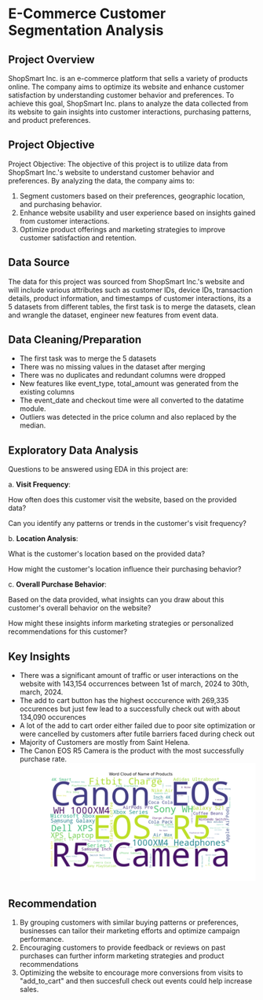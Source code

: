 # E-Commerce Customer Segmentation Analysis
## Project Overview
ShopSmart Inc. is an e-commerce platform that sells a variety of products online. The company aims to optimize its website and enhance customer satisfaction by understanding customer behavior and preferences. To achieve this goal, ShopSmart Inc. plans to analyze the data collected from its website to gain insights into customer interactions, purchasing patterns, and product preferences.
## Project Objective 
Project Objective: The objective of this project is to utilize data from ShopSmart Inc.'s website to understand customer behavior and preferences. By analyzing the data, the company aims to:
1. Segment customers based on their preferences, geographic location, and purchasing behavior.
2. Enhance website usability and user experience based on insights gained from customer interactions.
3. Optimize product offerings and marketing strategies to improve customer satisfaction and retention.
## Data Source
The data for this project was sourced from ShopSmart Inc.'s website and will include various attributes such as customer IDs, device IDs, transaction details, product information, and timestamps of customer interactions, its a 5 datasets from different tables, the first task is to merge the datasets, clean and wrangle the dataset, engineer new features from event data.
## Data Cleaning/Preparation
*  The first task was to merge the 5 datasets
*  There was no missing values in the dataset after merging
*  There was no duplicates and redundant columns were dropped
*  New features like event_type, total_amount was generated from the existing columns
*  The event_date and checkout time were all converted to the datatime module.
*  Outliers was detected in the price column and also replaced by the median.
## Exploratory Data Analysis
Questions to be answered using EDA in this project are:

a.     **Visit Frequency**:

How often does this customer visit the website, based on the provided data?

Can you identify any patterns or trends in the customer's visit frequency?

b. 	**Location Analysis**:

What is the customer's location based on the provided data?

How might the customer's location influence their purchasing behavior?

c.  	**Overall Purchase Behavior**:

Based on the data provided, what insights can you draw about this customer's overall behavior on the website?

How might these insights inform marketing strategies or personalized recommendations for this customer?

## Key Insights
* There was a significant amount of traffic or user interactions on the website with 143,154 occurrences between 1st of march, 2024 to 30th, march, 2024.
* The add to cart button has the highest occcurence with 269,335 occurences but just few lead to a successfully check out with about 134,090 occurences
* A lot of the add to cart order either failed due to poor site optimization or were cancelled by customers after futile barriers faced during check out
* Majority of Customers are mostly from Saint Helena.
* The Canon EOS R5 Camera is the product with the most successfully purchase rate.
  ![Product Count](https://github.com/Omoze5/E-Commerce-Customer-Segmentation-Analysis/raw/master/product_count.png)
## Recommendation
1.  By grouping customers with similar buying patterns or preferences, businesses can tailor their marketing efforts and optimize campaign performance.
2.  Encouraging customers to provide feedback or reviews on past purchases can further inform marketing strategies and product recommendations
3.  Optimizing the website to encourage more conversions from visits to "add_to_cart" and then succesfull check out events could help increase sales.


